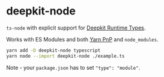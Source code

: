 # deepkit-node
`ts-node` with explicit support for [Deepkit Runtime Types](https://deepkit.io/library/type).

Works with ES Modules and both [Yarn PnP](https://yarnpkg.com/features/pnp) and `node_modules`.

```sh
yarn add -D deepkit-node typescript
yarn node --import deepkit-node ./example.ts
```

Note - your `package.json` has to set `"type": "module"`.
